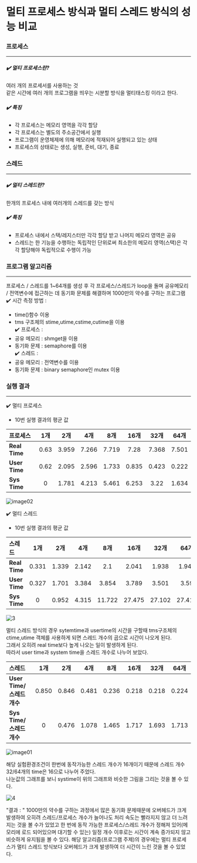 # 멀티 프로세스 방식과 멀티 스레드 방식의 성능 비교

### 프로세스
------
##### :heavy_check_mark: 멀티 프로세스란?
여러 개의 프로세서를 사용하는 것<br>
같은 시간에 여러 개의 프로그램을 띄우는 시분할 방식을 멀티태스킹 이라고 한다.<br>
##### :heavy_check_mark: 특징
- 각 프로세스는 메모리 영역을 각각 할당
- 각 프로세스는 별도의 주소공간에서 실행
- 프로그램이 운영체제에 의해 메모리에 적재되어 실행되고 있는 상태
- 프로세스의 상태로는 생성, 실행, 준비, 대기, 종료 <br>
### 스레드
------
##### :heavy_check_mark: 멀티 스레드란?
한개의 프로세스 내에 여러개의 스레드를 갖는 방식
##### :heavy_check_mark: 특징
- 프로세스 내에서 스택/레지스터만 각각 할당 받고 나머지 메모리 영역은 공유
- 스레드는 한 기능을 수행하는 독립적인 단위로써 최소한의 메모리 영역(스택)은 각각 할당해야 독립적으로 수행이 가능<br>

### 프로그램 알고리즘
------
프로세스 / 스레드를 1~64개를 생성 후 각 프로세스/스레드가 loop을 돌며 공유메모리 / 전역변수에 접근하는 데 동기화 문제를 해결하며 1000만의 약수를 구하는 프로그램
<br>
:heavy_check_mark: 시간 측정 방법 :
- time()함수 이용
- tms 구조체의 stime,utime,cstime,cutime을 이용<br>
:heavy_check_mark: 프로세스 :
- 공유 메모리 : shmget을 이용
- 동기화 문제 : semaphore를 이용<br>
:heavy_check_mark: 스레드 :
- 공유 메모리 : 전역변수를 이용
- 동기화 문제 : binary semaphore인 mutex 이용
### 실행 결과
------
:heavy_check_mark: 멀티 프로세스
- 10번 실행 결과의 평균 값

| 프로세스 | 1개 | 2개 | 4개 | 8개 | 16개 | 32개 | 64개 |
|:---|:---:|:---:|:---:|:---:|:---:|:---:|:---:|
| **Real Time** | 0.63 | 3.959 | 7.266 | 7.719 | 7.28 | 7.368 | 7.501 |
| **User Time** | 0.62 | 2.095 | 2.596 | 1.733 | 0.835 | 0.423 | 0.222 |
| **Sys  Time** | 0 | 1.781 | 4.213 | 5.461 | 6.253 | 3.22 | 1.634 |

![image02](https://user-images.githubusercontent.com/52964858/84995443-fad1aa00-b186-11ea-8fa3-71f48f0d594a.png)

:heavy_check_mark: 멀티 스레드
- 10번 실행 결과의 평균 값

| 스레드 | 1개 | 2개 | 4개 | 8개 | 16개 | 32개 | 64개 |
|:---|:---:|:---:|:---:|:---:|:---:|:---:|:---:|
| **Real Time** | 0.331 | 1.339 | 2.142 | 2.1 | 2.041 | 1.938 | 1.949 |
| **User Time** | 0.327 | 1.701 | 3.384 | 3.854 | 3.789 | 3.501 | 3.59 |
| **Sys  Time** | 0 | 0.952 | 4.315 | 11.722 | 27.475 | 27.102 | 27.419 |

![3](https://user-images.githubusercontent.com/52964858/84995446-fb6a4080-b186-11ea-9b49-ed6d2c6101a6.png)


멀티 스레드 방식의 경우 sytemtime과 usertime의 시간을 구할때 tms구조체의 ctime,utime 객체를 사용하게 되면 스레드 개수의 곱으로 시간이 나오게 된다.<br>
그래서 오히려 real time보다 높게 나오는 일이 발생하게 된다. <br>
따라서 user time과 system time을 스레드 개수로 나누어 보았다.

| 스레드 | 1개 | 2개 | 4개 | 8개 | 16개 | 32개 | 64개 |
|:---|:---:|:---:|:---:|:---:|:---:|:---:|:---:|
| **User Time/스레드 개수** | 0.850 | 0.846 | 0.481 | 0.236 | 0.218 | 0.218 | 0.224 |
| **Sys  Time/스레드 개수** | 0 | 0.476 | 1.078 | 1.465 | 1.717 | 1.693 | 1.713 |

![image01](https://user-images.githubusercontent.com/52964858/84995441-fad1aa00-b186-11ea-94f0-4bb6b1d326c1.png)

해당 실험환경조건이 한번에 동작가능한 스레드 개수가 16개이기 때문에 스레드 개수 32/64개의 time은 16으로 나누어 주었다.<br>
나눈값의 그래프를 보니 systime이 위의 그래프와 비슷한 그림을 그리는 것을 볼 수 있다.

![4](https://user-images.githubusercontent.com/52964858/84995437-f9a07d00-b186-11ea-84e1-b1d15eca474e.png)

"결과 : " 1000만의 약수를 구하는 과정에서 많은 동기화 문제때문에 오버헤드가 크게 발생하여 오히려 스레드/프로세스 개수가 늘어나도 처리 속도는
빨라지지 않고 더 느려지는 것을 볼 수가 있었고 한 번에 동작 가능한 프로세스/스레드 개수가 정해져 있어(메모리에 로드 되어있으며 대기할 수 있는) 일정 개수 이후로는 시간이 계속 증가되지 않고 비슷하게 유지됨을 볼 수 있다.
해당 알고리즘(프로그램 주제)의 경우에는 멀티 프로세스가 멀티 스레드 방식보다 오버헤드가 크게 발생하여 더 시간이 느린 것을 볼 수 있었다.
